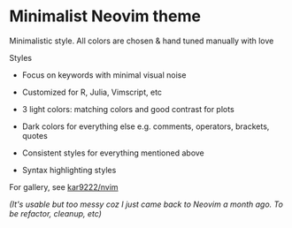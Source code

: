 # Minimalist Neovim theme

Minimalistic style. All colors are chosen & hand tuned manually with love

Styles
- Focus on keywords with minimal visual noise
- Customized for R, Julia, Vimscript, etc

- 3 light colors: matching colors and good contrast for plots
- Dark colors for everything else e.g. comments, operators, brackets, quotes
- Consistent styles for everything mentioned above
- Syntax highlighting styles

For gallery, see [kar9222/nvim](https://github.com/kar9222/nvim)

_(It's usable but too messy coz I just came back to Neovim a month ago. To be refactor, cleanup, etc)_
